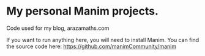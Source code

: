 # My personal Manim projects.
Code used for my blog, arazamaths.com

If you want to run anything here, you will need to install Manim. You can find the source code here: https://github.com/manimCommunity/manim
